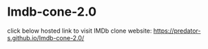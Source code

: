 # Imdb-cone-2.0
click below hosted link to visit IMDb clone website: 
https://predator-s.github.io/Imdb-cone-2.0/
